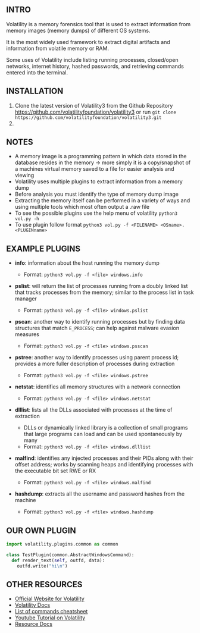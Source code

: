 ## INTRO

Volatility is a memory forensics tool that is used to extract information from memory images (memory dumps) of different OS systems.

It is the most widely used framework to extract digital artifacts and information from volatile memory or RAM.

Some uses of Volatility include listing running processes, closed/open networks, internet history, hashed passwords, and retrieving commands entered into the terminal.


## INSTALLATION

1. Clone the latest version of Volatility3 from the Github Repository https://github.com/volatilityfoundation/volatility3 or run ```git clone https://github.com/volatilityfoundation/volatility3.git```
2. 


## NOTES
- A memory image is a programming pattern in which data stored in the database resides in the memory → more simply it is a copy/snapshot of a machines virtual memory saved to a file for easier analysis and viewing
- Volatility uses multiple plugins to extract information from a memory dump
- Before analysis you must identify the type of memory dump image
- Extracting the memory itself can be performed in a variety of ways and using multiple tools which most often output a .raw file
- To see the possible plugins use the help menu of volatility ```python3 vol.py -h```
- To use plugin follow format ```python3 vol.py -f <FILENAME> <OSname>.<PLUGINname>```

## EXAMPLE PLUGINS
- **info**: information about the host running the memory dump
  - Format: ```python3 vol.py -f <file> windows.info```
 
- **pslist**: will return the list of processes running from a doubly linked list that tracks processes from the memory; similar to the process list in task manager
  - Format: ```python3 vol.py -f <file> windows.pslist```
 
- **pscan**: another way to identify running processes but by finding data structures that match ```E_PROCESS```; can help against malware evasion measures
  - Format: ```python3 vol.py -f <file> windows.psscan```
 
- **pstree**: another way to identify processes using parent process id; provides a more fuller description of processes during extraction
  - Format: ```python3 vol.py -f <file> windows.pstree```
 
- **netstat**: identifies all memory structures with a network connection
  - Format: ```python3 vol.py -f <file> windows.netstat```
 
- **dlllist**: lists all the DLLs associated with processes at the time of extraction
  - DLLs or dynamically linked library is a collection of small programs that large programs can load and can be used spontaneously by many
  - Format: ```python3 vol.py -f <file> windows.dlllist```
 
- **malfind**: identifies any injected processes and their PIDs along with their offset address; works by scanning heaps and identifying processes with the executable bit set RWE or RX
  - Format: ```python3 vol.py -f <file> windows.malfind```

- **hashdump**: extracts all the username and password hashes from the machine
  - Format: ```python3 vol.py -f <file> windows.hashdump```

## OUR OWN PLUGIN
```python
import volatility.plugins.common as common

class TestPlugin(common.AbstractWindowsCommand):
  def render_text(self, outfd, data):
    outfd.write("hi\n")
```

## OTHER RESOURCES
- [Official Website for Volatility](https://www.volatilityfoundation.org/)
- [Volatility Docs](https://volatility3.readthedocs.io/en/latest/index.html)
- [List of commands cheatsheet](https://book.hacktricks.xyz/generic-methodologies-and-resources/basic-forensic-methodology/memory-dump-analysis/volatility-cheatsheet)
- [Youtube Tutorial on Volatility](https://www.youtube.com/watch?v=Uk3DEgY5Ue8)
- [Resource Docs](https://volatility3.readthedocs.io/en/latest/basics.html)
